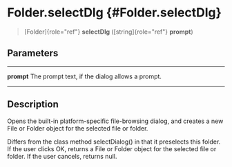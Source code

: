 Folder.selectDlg {#Folder.selectDlg}
================

> [Folder]{role="ref"} **selectDlg** ([string]{role="ref"} **prompt**)

Parameters
----------

  ------------ -------------------------------------------------
  **prompt**   The prompt text, if the dialog allows a prompt.
  ------------ -------------------------------------------------

Description
-----------

Opens the built-in platform-specific file-browsing dialog, and creates a
new File or Folder object for the selected file or folder.

Differs from the class method selectDialog() in that it preselects this
folder. If the user clicks OK, returns a File or Folder object for the
selected file or folder. If the user cancels, returns null.
